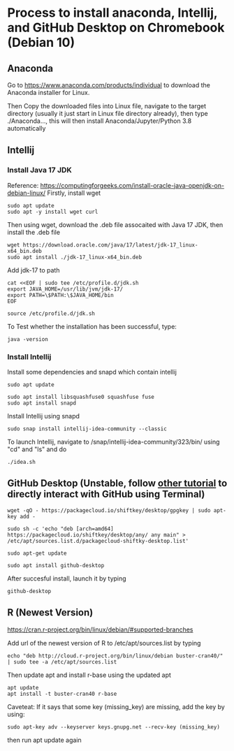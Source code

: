 # Process to install anaconda, Intellij, and GitHub Desktop on Chromebook (Debian 10)

## Anaconda
Go to https://www.anaconda.com/products/individual to download the Anaconda installer for Linux.

Then Copy the downloaded files into Linux file, navigate to the target directory (usually it just start in Linux file directory already), then type ./Anaconda..., this will then install Anaconda/Jupyter/Python 3.8 automatically

## Intellij

### Install Java 17 JDK
Reference: https://computingforgeeks.com/install-oracle-java-openjdk-on-debian-linux/
Firstly, install wget
```console
sudo apt update
sudo apt -y install wget curl
```
Then using wget, download the .deb file assocaited with Java 17 JDK, then install the .deb file
```console
wget https://download.oracle.com/java/17/latest/jdk-17_linux-x64_bin.deb
sudo apt install ./jdk-17_linux-x64_bin.deb
```
Add jdk-17 to path
```console
cat <<EOF | sudo tee /etc/profile.d/jdk.sh
export JAVA_HOME=/usr/lib/jvm/jdk-17/
export PATH=\$PATH:\$JAVA_HOME/bin
EOF

source /etc/profile.d/jdk.sh
```
To Test whether the installation has been successful, type:
```console
java -version
```

### Install Intellij
Install some dependencies and snapd which contain intellij 
```console
sudo apt update 

sudo apt install libsquashfuse0 squashfuse fuse 
sudo apt install snapd
```
Install Intellij using snapd
```console
sudo snap install intellij-idea-community --classic
```
To launch Intellij, navigate to /snap/intellij-idea-community/323/bin/ using "cd" and "ls" and do 
```console
./idea.sh
```

## GitHub Desktop (Unstable, follow [other tutorial](./GitHub_manual.md) to directly interact with GitHub using Terminal)
```console
wget -qO - https://packagecloud.io/shiftkey/desktop/gpgkey | sudo apt-key add -

sudo sh -c 'echo "deb [arch=amd64] https://packagecloud.io/shiftkey/desktop/any/ any main" > /etc/apt/sources.list.d/packagecloud-shiftky-desktop.list'

sudo apt-get update

sudo apt install github-desktop
```
After succesful install, launch it by typing
```console
github-desktop
```

## R (Newest Version)
https://cran.r-project.org/bin/linux/debian/#supported-branches

Add url of the newest version of R to /etc/apt/sources.list by typing
```console
echo "deb http://cloud.r-project.org/bin/linux/debian buster-cran40/" | sudo tee -a /etc/apt/sources.list
```
Then update apt and install r-base using the updated apt
```console
apt update
apt install -t buster-cran40 r-base
```

Caveteat: If it says that some key (missing_key) are missing, add the key by using:
```console
sudo apt-key adv --keyserver keys.gnupg.net --recv-key (missing_key)
```
then run apt update again

